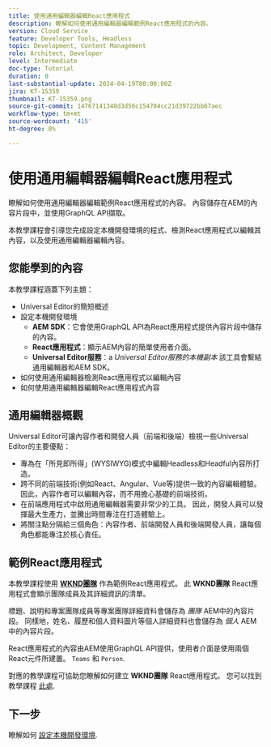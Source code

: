 ```yaml
---
title: 使用通用編輯器編輯React應用程式
description: 瞭解如何使用通用編輯器編輯範例React應用程式的內容。
version: Cloud Service
feature: Developer Tools, Headless
topic: Development, Content Management
role: Architect, Developer
level: Intermediate
doc-type: Tutorial
duration: 0
last-substantial-update: 2024-04-19T00:00:00Z
jira: KT-15359
thumbnail: KT-15359.png
source-git-commit: 14767141348d3d56c154704cc21d39722bb67aec
workflow-type: tm+mt
source-wordcount: '415'
ht-degree: 0%

---
```



# 使用通用編輯器編輯React應用程式

瞭解如何使用通用編輯器編輯範例React應用程式的內容。 內容儲存在AEM的內容片段中，並使用GraphQL API擷取。

本教學課程會引導您完成設定本機開發環境的程式、檢測React應用程式以編輯其內容，以及使用通用編輯器編輯內容。

## 您能學到的內容

本教學課程涵蓋下列主題：

- Universal Editor的簡短概述
- 設定本機開發環境
   - **AEM SDK**：它會使用GraphQL API為React應用程式提供內容片段中儲存的內容。
   - **React應用程式**：顯示AEM內容的簡單使用者介面。
   - **Universal Editor服務**：a _Universal Editor服務的本機副本_ 該工具會繫結通用編輯器和AEM SDK。
- 如何使用通用編輯器檢測React應用程式以編輯內容
- 如何使用通用編輯器編輯React應用程式內容


## 通用編輯器概觀

Universal Editor可讓內容作者和開發人員（前端和後端）檢視一些Universal Editor的主要優點：

- 專為在「所見即所得」(WYSIWYG)模式中編輯Headless和Headful內容所打造。
- 跨不同的前端技術(例如React、Angular、Vue等)提供一致的內容編輯體驗。 因此，內容作者可以編輯內容，而不用擔心基礎的前端技術。
- 在前端應用程式中啟用通用編輯器需要非常少的工具。 因此，開發人員可以發揮最大生產力，並騰出時間專注在打造體驗上。
- 將關注點分隔給三個角色：內容作者、前端開發人員和後端開發人員，讓每個角色都能專注於核心責任。


## 範例React應用程式

本教學課程使用 [**WKND團隊**](https://github.com/adobe/aem-guides-wknd-graphql/tree/main/basic-tutorial#react-app---basic-tutorial---teampersons) 作為範例React應用程式。 此 **WKND團隊** React應用程式會顯示團隊成員及其詳細資訊的清單。

標題、說明和專案團隊成員等專案團隊詳細資料會儲存為 _團隊_ AEM中的內容片段。 同樣地，姓名、履歷和個人資料圖片等個人詳細資料也會儲存為 _個人_ AEM中的內容片段。

React應用程式的內容由AEM使用GraphQL API提供，使用者介面是使用兩個React元件所建置。 `Teams` 和 `Person`.

對應的教學課程可協助您瞭解如何建立 **WKND團隊** React應用程式。 您可以找到教學課程 [此處](https://experienceleague.adobe.com/en/docs/experience-manager-learn/getting-started-with-aem-headless/graphql/multi-step/overview).

## 下一步

瞭解如何 [設定本機開發環境](./local-development-setup.md).

